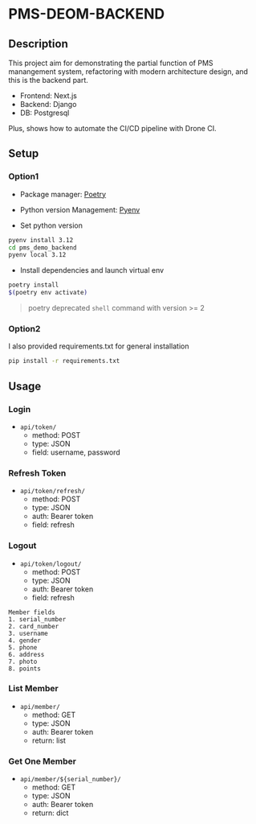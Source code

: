 # PMS-DEOM-BACKEND

## Description

This project aim for demonstrating the partial function of PMS manangement system, 
refactoring with modern architecture design, and this is the backend part.

- Frontend: Next.js
- Backend: Django
- DB: Postgresql

Plus, shows how to automate the CI/CD pipeline with Drone CI.


## Setup

### Option1

- Package manager: [Poetry](https://python-poetry.org/)
- Python version Management: [Pyenv](https://github.com/pyenv/pyenv)

- Set python version
```sh
pyenv install 3.12
cd pms_demo_backend
pyenv local 3.12
```

- Install dependencies and launch virtual env
```sh
poetry install
$(poetry env activate)
```

> poetry deprecated `shell` command with version >= 2

### Option2

I also provided requirements.txt for general installation

```sh
pip install -r requirements.txt
```

## Usage

### Login
- `api/token/`
  - method: POST
  - type: JSON
  - field: username, password

### Refresh Token
- `api/token/refresh/`
  - method: POST
  - type: JSON
  - auth: Bearer token
  - field: refresh

### Logout
- `api/token/logout/`
  - method: POST
  - type: JSON
  - auth: Bearer token
  - field: refresh

```
Member fields
1. serial_number
2. card_number
3. username
4. gender
5. phone
6. address
7. photo
8. points
```

### List Member
- `api/member/`
  - method: GET
  - type: JSON
  - auth: Bearer token
  - return: list

### Get One Member
- `api/member/${serial_number}/`
  - method: GET
  - type: JSON
  - auth: Bearer token
  - return: dict
